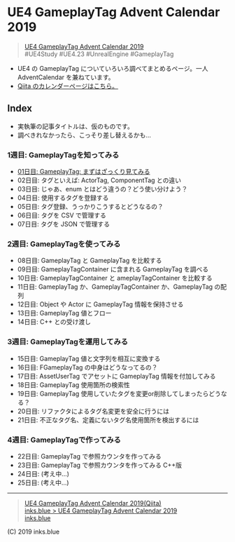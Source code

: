 # UE4 GameplayTag Advent Calendar 2019

> [UE4 GameplayTag Advent Calendar 2019](https://qiita.com/advent-calendar/2019/ue4-gameplaytag)  
>#UE4Study #UE4.23 #UnrealEngine #GameplayTag

* UE4 の GameplayTag についていろいろ調べてまとめるページ。一人 AdventCalendar を兼ねています。
* [Qiita のカレンダーページはこちら。](https://qiita.com/advent-calendar/2019/ue4-gameplaytag)

## Index

* 実執筆の記事タイトルは、仮のものです。
* 調べきれなかったら、こっそり差し替えるかも…

### 1週目: GameplayTagを知ってみる

* [01日目: GameplayTag: まずはざっくり見てみる](./Day01-Overview.md)
* 02日目: タグといえば: ActorTag, ComponentTag との違い
* 03日目: じゃあ、enum とはどう違うの？どう使い分けよう？
* 04日目: 使用するタグを登録する
* 05日目: タグ登録、うっかりこうするとどうなるの？
* 06日目: タグを CSV で管理する
* 07日目: タグを JSON で管理する

### 2週目: GameplayTagを使ってみる

* 08日目: GameplayTag と GameplayTag を比較する
* 09日目: GameplayTagContainer に含まれる GameplayTag を調べる
* 10日目: GameplayTagContainer と ameplayTagContainer を比較する
* 11日目: GameplayTag か、GameplayTagContainer か、GameplayTag の配列
* 12日目: Object や Actor に GameplayTag 情報を保持させる
* 13日目: GameplayTag 値とフロー
* 14日目: C++ との受け渡し

### 3週目: GameplayTagを運用してみる

* 15日目: GameplayTag 値と文字列を相互に変換する
* 16日目: FGameplayTag の中身はどうなってるの？
* 17日目: AssetUserTag でアセットに GameplayTag 情報を付加してみる
* 18日目: GameplayTag 使用箇所の検索性
* 19日目: GameplayTag 使用していたタグを変更or削除してしまったらどうなる？
* 20日目: リファクタによるタグ名変更を安全に行うには
* 21日目: 不正なタグ名、定義にないタグ名使用箇所を検出するには

### 4週目: GameplayTagで作ってみる

* 22日目: GameplayTag で参照カウンタを作ってみる
* 23日目: GameplayTag で参照カウンタを作ってみる C++版
* 24日目: (考え中...)
* 25日目: (考え中...)

---

> [UE4 GameplayTag Advent Calendar 2019(Qiita)](https://qiita.com/advent-calendar/2019/ue4-gameplaytag)  
> [inks.blue > UE4 GameplayTag Advent Calendar 2019](./Index.md)  
> [inks.blue](../../)

(C) 2019 inks.blue
